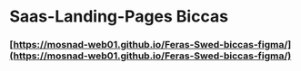 # Saas-Landing-Pages Biccas



### [https://mosnad-web01.github.io/Feras-Swed-biccas-figma/](https://mosnad-web01.github.io/Feras-Swed-biccas-figma/)
